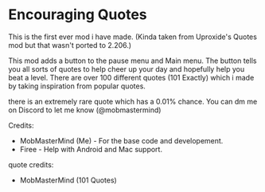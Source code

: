 # Encouraging Quotes

This is the first ever mod i have made. (Kinda taken from Uproxide's Quotes mod but that wasn't ported to 2.206.)

This mod adds a button to the pause menu and Main menu. The button tells you all sorts of quotes to help cheer up your day and hopefully help you beat a level. There are over 100 different quotes (101 Exactly) which i made by taking inspiration from popular quotes.

there is an extremely rare quote which has a 0.01% chance. You can dm me on Discord to let me know (@mobmastermind)

Credits:
- MobMasterMind (Me) - For the base code and developement.
- Firee - Help with Android and Mac support.

quote credits:
- MobMasterMind (101 Quotes)